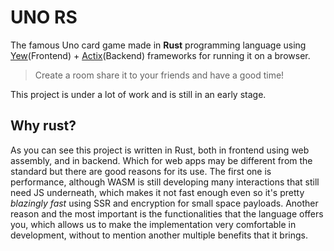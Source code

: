 # UNO RS

The famous Uno card game made in **Rust** programming language using [Yew](https://yew.rs/)(Frontend) + [Actix](https://actix.rs/)(Backend) frameworks for running it on a browser.   

> Create a room share it to your friends and have a good time! 

This project is under a lot of work and is still in an early stage.
## Why rust?

As you can see this project is written in Rust, both in frontend using web assembly, and in backend. Which for web apps may be different from the standard but there are good reasons for its use. The first one is performance, although WASM is still developing many interactions that still need JS underneath, which makes it not fast enough even so it's pretty *blazingly fast* using SSR and encryption for small space payloads. Another reason and the most important is the functionalities that the language offers you, which allows us to make the implementation very comfortable in development, without to mention another multiple benefits that it brings.

